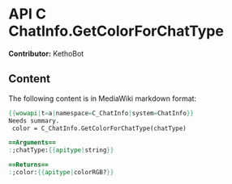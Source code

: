 # API C ChatInfo.GetColorForChatType

**Contributor:** KethoBot

## Content

The following content is in MediaWiki markdown format:

```mediawiki
{{wowapi|t=a|namespace=C_ChatInfo|system=ChatInfo}}
Needs summary.
 color = C_ChatInfo.GetColorForChatType(chatType)

==Arguments==
:;chatType:{{apitype|string}}

==Returns==
:;color:{{apitype|colorRGB?}}
```